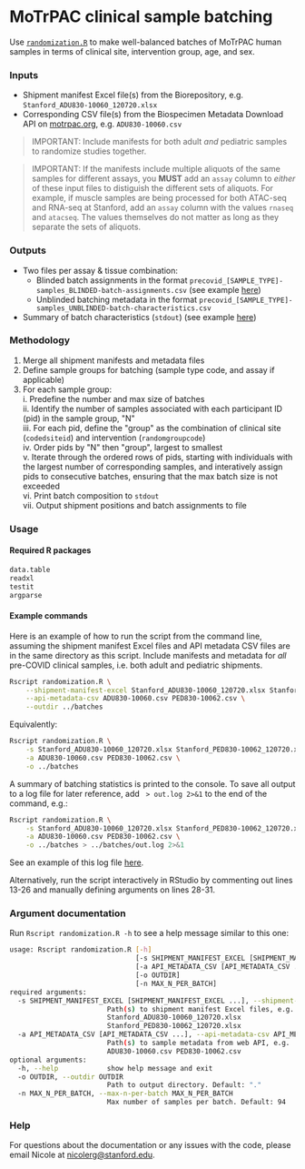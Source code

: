 # MoTrPAC clinical sample batching 

Use [`randomization.R`](randomization.R) to make well-balanced batches of MoTrPAC human samples in terms of clinical site, intervention group, age, and sex. 

### Inputs  
- Shipment manifest Excel file(s) from the Biorepository, e.g. `Stanford_ADU830-10060_120720.xlsx`  
- Corresponding CSV file(s) from the Biospecimen Metadata Download API on [motrpac.org](https://www.motrpac.org/), e.g. `ADU830-10060.csv`   

> IMPORTANT: Include manifests for both adult *and* pediatric samples to randomize studies together.  

> IMPORTANT: If the manifests include multiple aliquots of the same samples for different assays, you **MUST** add an `assay` column to *either* of these input files to distiguish the different sets of aliquots. For example, if muscle samples are being processed for both ATAC-seq and RNA-seq at Stanford, add an `assay` column with the values `rnaseq` and `atacseq`. The values themselves do not matter as long as they separate the sets of aliquots.  

### Outputs  
- Two files per assay & tissue combination:  
  - Blinded batch assignments in the format `precovid_[SAMPLE_TYPE]-samples_BLINDED-batch-assignments.csv` (see example [here](examples/precovid_4-samples_BLINDED-batch-assignments.csv))  
  - Unblinded batching metadata in the format `precovid_[SAMPLE_TYPE]-samples_UNBLINDED-batch-characteristics.csv`  
- Summary of batch characteristics (`stdout`) (see example [here](examples/out.log))  

### Methodology  
1. Merge all shipment manifests and metadata files  
2. Define sample groups for batching (sample type code, and assay if applicable)  
3. For each sample group:  
  i. Predefine the number and max size of batches  
  ii. Identify the number of samples associated with each participant ID (pid) in the sample group, "N"  
  iii. For each pid, define the "group" as the combination of clinical site (`codedsiteid`) and intervention (`randomgroupcode`)  
  iv. Order pids by "N" then "group", largest to smallest    
  v. Iterate through the ordered rows of pids, starting with individuals with the largest number of corresponding samples, and interatively assign pids to consecutive batches, ensuring that the max batch size is not exceeded  
  vi. Print batch composition to `stdout`  
  vii. Output shipment positions and batch assignments to file  

### Usage 

#### Required R packages
```txt
data.table
readxl
testit
argparse
```

#### Example commands 
Here is an example of how to run the script from the command line, assuming the shipment manifest Excel files and API metadata CSV files are in the same directory as this script. Include manifests and metadata for *all* pre-COVID clinical samples, i.e. both adult and pediatric shipments.  
```bash
Rscript randomization.R \
    --shipment-manifest-excel Stanford_ADU830-10060_120720.xlsx Stanford_PED830-10062_120720.xlsx \
    --api-metadata-csv ADU830-10060.csv PED830-10062.csv \
    --outdir ../batches 
```  
Equivalently:  

```bash
Rscript randomization.R \
    -s Stanford_ADU830-10060_120720.xlsx Stanford_PED830-10062_120720.xlsx \
    -a ADU830-10060.csv PED830-10062.csv \
    -o ../batches 
```  
A summary of batching statistics is printed to the console. To save all output to a log file for later reference, add ` > out.log 2>&1` to the end of the command, e.g.: 
```bash
Rscript randomization.R \
    -s Stanford_ADU830-10060_120720.xlsx Stanford_PED830-10062_120720.xlsx \
    -a ADU830-10060.csv PED830-10062.csv \
    -o ../batches > ../batches/out.log 2>&1
```
See an example of this log file [here](examples/out.log). 

Alternatively, run the script interactively in RStudio by commenting out lines 13-26 and manually defining arguments on lines 28-31.  

### Argument documentation
Run `Rscript randomization.R -h` to see a help message similar to this one:  
```bash
usage: Rscript randomization.R [-h]
                               [-s SHIPMENT_MANIFEST_EXCEL [SHIPMENT_MANIFEST_EXCEL ...]]
                               [-a API_METADATA_CSV [API_METADATA_CSV ...]]
                               [-o OUTDIR] 
                               [-n MAX_N_PER_BATCH]
required arguments: 
  -s SHIPMENT_MANIFEST_EXCEL [SHIPMENT_MANIFEST_EXCEL ...], --shipment-manifest-excel SHIPMENT_MANIFEST_EXCEL [SHIPMENT_MANIFEST_EXCEL ...]
                        Path(s) to shipment manifest Excel files, e.g.
                        Stanford_ADU830-10060_120720.xlsx
                        Stanford_PED830-10062_120720.xlsx
  -a API_METADATA_CSV [API_METADATA_CSV ...], --api-metadata-csv API_METADATA_CSV [API_METADATA_CSV ...]
                        Path(s) to sample metadata from web API, e.g.
                        ADU830-10060.csv PED830-10062.csv
optional arguments:
  -h, --help            show help message and exit
  -o OUTDIR, --outdir OUTDIR
                        Path to output directory. Default: "."
  -n MAX_N_PER_BATCH, --max-n-per-batch MAX_N_PER_BATCH
                        Max number of samples per batch. Default: 94 
```

### Help
For questions about the documentation or any issues with the code, please email Nicole at nicolerg@stanford.edu.   
